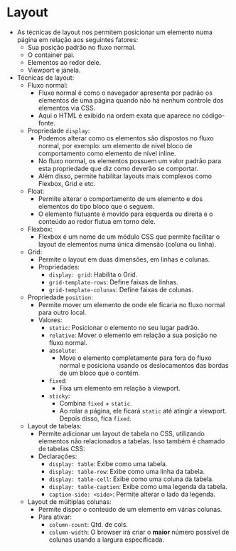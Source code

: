 # Layout

- As técnicas de layout nos permitem posicionar um elemento numa página em relação aos seguintes fatores:
  - Sua posição padrão no fluxo normal.
  - O container pai.
  - Elementos ao redor dele.
  - Viewport e janela.
- Técnicas de layout:
  - Fluxo normal:
    - Fluxo normal é como o navegador apresenta por padrão os elementos de uma página quando não há nenhum controle dos elementos via CSS.
    - Aqui o HTML é exibido na ordem exata que aparece no código-fonte.
  - Propriedade `display`:
    - Podemos alterar como os elementos são dispostos no fluxo normal, por exemplo: um elemento de nível bloco de comportamento como elemento de nível inline.
    - No fluxo normal, os elementos possuem um valor padrão para esta propriedade que diz como deverão se comportar.
    - Além disso, permite habilitar layouts mais complexos como Flexbox, Grid e etc.
  - Float:
    - Permite alterar o comportamento de um elemento e dos elementos do tipo bloco que o seguem.
    - O elemento flutuante é movido para esquerda ou direita e o conteúdo ao redor flutua em torno dele.
  - Flexbox:
    - Flexbox é um nome de um módulo CSS que permite facilitar o layout de elementos numa única dimensão (coluna ou linha).
  - Grid:
    - Permite o layout em duas dimensões, em linhas e colunas.
    - Propriedades:
      - `display: grid`: Habilita o Grid.
      - `grid-template-rows`: Define faixas de linhas.
      - `grid-template-colunas`: Define faixas de colunas.
  - Propriedade `position`:
    - Permite mover um elemento de onde ele ficaria no fluxo normal para outro local.
    - Valores:
      - `static`: Posicionar o elemento no seu lugar padrão.
      - `relative`: Mover o elemento em relação a sua posição no fluxo normal.
      - `absolute`:
        - Move o elemento completamente para fora do fluxo normal e posiciona usando os deslocamentos das bordas de um bloco que o contém.
      - `fixed`:
        - Fixa um elemento em relação à viewport.
      - `sticky`:
        - Combina `fixed` + `static`.
        - Ao rolar a página, ele ficará `static` até atingir a viewport. Depois disso, fica `fixed`.
  - Layout de tabelas:
    - Permite adicionar um layout de tabela no CSS, utilizando elementos não relacionados a tabelas. Isso também é chamado de tabelas CSS:
    - Declarações:
      - `display: table`: Exibe como uma tabela.
      - `display: table-row`: Exibe como uma linha da tabela.
      - `display: table-cell`: Exibe como uma coluna da tabela.
      - `display: table-caption`: Exibe como uma legenda da tabela.
      - `caption-side: <side>`: Permite alterar o lado da legenda. 
  - Layout de múltiplas colunas:
    - Permite dispor o conteúdo de um elemento em várias colunas.
    - Para ativar:
      - `column-count`: Qtd. de cols.
      - `column-width`: O browser irá criar o **maior** número possível de colunas usando a largura especificada.